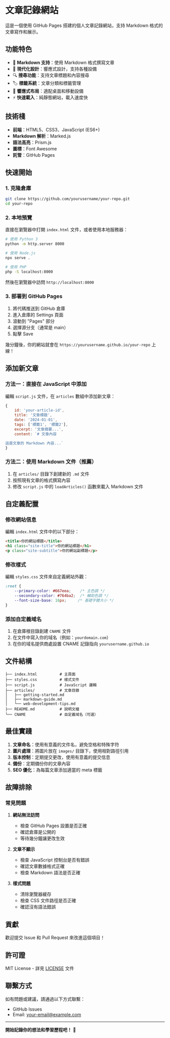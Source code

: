 # 文章記錄網站

這是一個使用 GitHub Pages 搭建的個人文章記錄網站，支持 Markdown 格式的文章寫作和展示。

## 功能特色

- 📝 **Markdown 支持**：使用 Markdown 格式撰寫文章
- 🎨 **現代化設計**：響應式設計，支持各種設備
- 🔍 **搜尋功能**：支持文章標題和內容搜尋
- 🏷️ **標籤系統**：文章分類和標籤管理
- 📱 **響應式布局**：適配桌面和移動設備
- ⚡ **快速載入**：純靜態網站，載入速度快

## 技術棧

- **前端**：HTML5、CSS3、JavaScript (ES6+)
- **Markdown 解析**：Marked.js
- **語法高亮**：Prism.js
- **圖標**：Font Awesome
- **託管**：GitHub Pages

## 快速開始

### 1. 克隆倉庫

```bash
git clone https://github.com/yourusername/your-repo.git
cd your-repo
```

### 2. 本地預覽

直接在瀏覽器中打開 `index.html` 文件，或者使用本地服務器：

```bash
# 使用 Python 3
python -m http.server 8000

# 使用 Node.js
npx serve .

# 使用 PHP
php -S localhost:8000
```

然後在瀏覽器中訪問 `http://localhost:8000`

### 3. 部署到 GitHub Pages

1. 將代碼推送到 GitHub 倉庫
2. 進入倉庫的 Settings 頁面
3. 滾動到 "Pages" 部分
4. 選擇源分支（通常是 main）
5. 點擊 Save

幾分鐘後，你的網站就會在 `https://yourusername.github.io/your-repo` 上線！

## 添加新文章

### 方法一：直接在 JavaScript 中添加

編輯 `script.js` 文件，在 `articles` 數組中添加新文章：

```javascript
{
    id: 'your-article-id',
    title: '文章標題',
    date: '2024-01-01',
    tags: ['標籤1', '標籤2'],
    excerpt: '文章摘要...',
    content: `# 文章內容

這是文章的 Markdown 內容...`
}
```

### 方法二：使用 Markdown 文件（推薦）

1. 在 `articles/` 目錄下創建新的 `.md` 文件
2. 按照現有文章的格式撰寫內容
3. 修改 `script.js` 中的 `loadArticles()` 函數來載入 Markdown 文件

## 自定義配置

### 修改網站信息

編輯 `index.html` 文件中的以下部分：

```html
<title>你的網站標題</title>
<h1 class="site-title">你的網站標題</h1>
<p class="site-subtitle">你的網站副標題</p>
```

### 修改樣式

編輯 `styles.css` 文件來自定義網站外觀：

```css
:root {
    --primary-color: #667eea;    /* 主色調 */
    --secondary-color: #764ba2;  /* 輔助色調 */
    --font-size-base: 16px;     /* 基礎字體大小 */
}
```

### 添加自定義域名

1. 在倉庫根目錄創建 `CNAME` 文件
2. 在文件中寫入你的域名（例如：`yourdomain.com`）
3. 在你的域名提供商處設置 CNAME 記錄指向 `yourusername.github.io`

## 文件結構

```
├── index.html          # 主頁面
├── styles.css          # 樣式文件
├── script.js           # JavaScript 邏輯
├── articles/           # 文章目錄
│   ├── getting-started.md
│   ├── markdown-guide.md
│   └── web-development-tips.md
├── README.md           # 說明文檔
└── CNAME               # 自定義域名（可選）
```

## 最佳實踐

1. **文章命名**：使用有意義的文件名，避免空格和特殊字符
2. **圖片處理**：將圖片放在 `images/` 目錄下，使用相對路徑引用
3. **版本控制**：定期提交更改，使用有意義的提交信息
4. **備份**：定期備份你的文章內容
5. **SEO 優化**：為每篇文章添加適當的 meta 標籤

## 故障排除

### 常見問題

1. **網站無法訪問**
   - 檢查 GitHub Pages 設置是否正確
   - 確認倉庫是公開的
   - 等待幾分鐘讓更改生效

2. **文章不顯示**
   - 檢查 JavaScript 控制台是否有錯誤
   - 確認文章數據格式正確
   - 檢查 Markdown 語法是否正確

3. **樣式問題**
   - 清除瀏覽器緩存
   - 檢查 CSS 文件路徑是否正確
   - 確認沒有語法錯誤

## 貢獻

歡迎提交 Issue 和 Pull Request 來改進這個項目！

## 許可證

MIT License - 詳見 [LICENSE](LICENSE) 文件

## 聯繫方式

如有問題或建議，請通過以下方式聯繫：

- GitHub Issues
- Email: your-email@example.com

---

**開始記錄你的想法和學習歷程吧！** 🚀